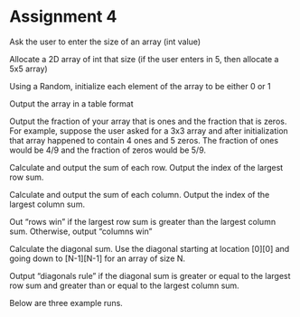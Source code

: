 # Assignment 4

Ask the user to enter the size of an array (int value)

Allocate a 2D array of int that size (if the user enters in 5, then allocate a 5x5 array)

Using a Random, initialize each element of the array to be either 0 or 1

Output the array in a table format

Output the fraction of your array that is ones and the fraction that is zeros. For example, suppose the user asked for a 3x3 array and after initialization that array happened to contain 4 ones and 5 zeros.  The fraction of ones would be 4/9 and the fraction of zeros would be 5/9. 

Calculate and output the sum of each row. Output the index of the largest row sum.

Calculate and output the sum of each column. Output the index of the largest column sum.

Out “rows win” if the largest row sum is greater than the largest column sum. Otherwise, output “columns win”

Calculate the diagonal sum. Use the diagonal starting at location \[0\]\[0\] and going down to \[N-1\]\[N-1\] for an array of size N.

Output “diagonals rule” if the diagonal sum is greater or equal to the largest row sum and greater than or equal to the largest column sum.

Below are three example runs.